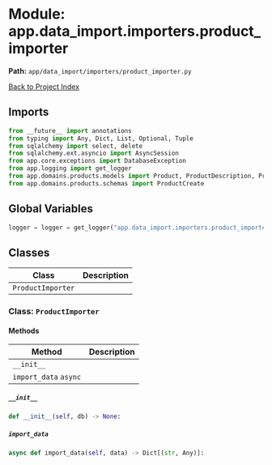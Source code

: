 # Module: app.data_import.importers.product_importer

**Path:** `app/data_import/importers/product_importer.py`

[Back to Project Index](../../../../index.md)

## Imports
```python
from __future__ import annotations
from typing import Any, Dict, List, Optional, Tuple
from sqlalchemy import select, delete
from sqlalchemy.ext.asyncio import AsyncSession
from app.core.exceptions import DatabaseException
from app.logging import get_logger
from app.domains.products.models import Product, ProductDescription, ProductMarketing
from app.domains.products.schemas import ProductCreate
```

## Global Variables
```python
logger = logger = get_logger("app.data_import.importers.product_importer")
```

## Classes

| Class | Description |
| --- | --- |
| `ProductImporter` |  |

### Class: `ProductImporter`

#### Methods

| Method | Description |
| --- | --- |
| `__init__` |  |
| `import_data` `async` |  |

##### `__init__`
```python
def __init__(self, db) -> None:
```

##### `import_data`
```python
async def import_data(self, data) -> Dict[(str, Any)]:
```
